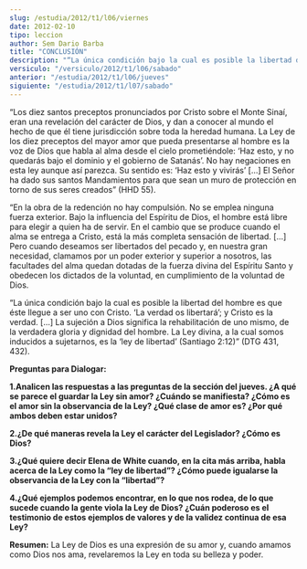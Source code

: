 ```yaml
---
slug: /estudia/2012/t1/l06/viernes
date: 2012-02-10
tipo: leccion
author: Sem Dario Barba
title: "CONCLUSIÓN"
description: "“La única condición bajo la cual es posible la libertad del hombre es que éste  llegue a ser uno con Cristo. ‘La verdad os libertará’; y Cristo es la verdad.  [...] La sujeción a Dios significa la rehabilitación de uno mismo, de la  verdadera gloria y dignidad del hombre. La L..."
versiculo: "/versiculo/2012/t1/l06/sabado"
anterior: "/estudia/2012/t1/l06/jueves"
siguiente: "/estudia/2012/t1/l07/sabado"
---
```


“Los diez santos preceptos pronunciados por Cristo sobre el Monte Sinaí, eran una revelación del carácter de Dios, y dan a conocer al mundo el hecho de que él tiene jurisdicción sobre toda la heredad humana. La Ley de los diez preceptos del mayor amor que pueda presentarse al hombre es la voz de Dios que habla al alma desde el cielo prometiéndole: ‘Haz esto, y no quedarás bajo el dominio y el gobierno de Satanás’. No hay negaciones en esta ley aunque así parezca. Su sentido es: ‘Haz esto y vivirás’ [...] El Señor ha dado sus santos Mandamientos para que sean un muro de protección en torno de sus seres creados” (HHD 55).

“En la obra de la redención no hay compulsión. No se emplea ninguna fuerza exterior. Bajo la influencia del Espíritu de Dios, el hombre está libre para elegir a quien ha de servir. En el cambio que se produce cuando el alma se entrega a Cristo, está la más completa sensación de libertad. [...] Pero cuando deseamos ser libertados del pecado y, en nuestra gran necesidad, clamamos por un poder exterior y superior a nosotros, las facultades del alma quedan dotadas de la fuerza divina del Espíritu Santo y obedecen los dictados de la voluntad, en cumplimiento de la voluntad de Dios.

“La única condición bajo la cual es posible la libertad del hombre es que éste llegue a ser uno con Cristo. ‘La verdad os libertará’; y Cristo es la verdad. [...] La sujeción a Dios significa la rehabilitación de uno mismo, de la verdadera gloria y dignidad del hombre. La Ley divina, a la cual somos inducidos a sujetarnos, es la ‘ley de libertad’ (Santiago 2:12)” (DTG 431, 432).

**Preguntas para Dialogar:**

**1.Analicen las respuestas a las preguntas de la sección del jueves. ¿A qué se parece el guardar la Ley sin amor? ¿Cuándo se manifiesta? ¿Cómo es el amor sin la observancia de la Ley? ¿Qué clase de amor es? ¿Por qué ambos deben estar unidos?**

**2.¿De qué maneras revela la Ley el carácter del Legislador? ¿Cómo es Dios?**

**3.¿Qué quiere decir Elena de White cuando, en la cita más arriba, habla acerca de la Ley como la “ley de libertad”? ¿Cómo puede igualarse la observancia de la Ley con la “libertad”?**

**4.¿Qué ejemplos podemos encontrar, en lo que nos rodea, de lo que sucede cuando la gente viola la Ley de Dios? ¿Cuán poderoso es el testimonio de estos ejemplos de valores y de la validez continua de esa Ley?**

**Resumen:** La Ley de Dios es una expresión de su amor y, cuando amamos como Dios nos ama, revelaremos la Ley en toda su belleza y poder.
